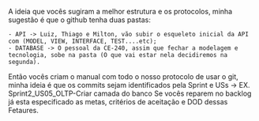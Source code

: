 A ideia que vocês sugiram a melhor estrutura e os protocolos, minha sugestão é que o github tenha duas pastas:

    - API -> Luiz, Thiago e Milton, vão subir o esqueleto inicial da API com (MODEL, VIEW, INTERFACE, TEST....etc);
    - DATABASE -> O pessoal da CE-240, assim que fechar a modelagem e tecnologia, sobe na pasta (O que vai estar nela decidiremos na segunda).

Então vocês criam o manual com todo o nosso protocolo de usar o git, minha ideia é que os commits sejam identificados pela Sprint e USs -> EX. Sprint2_US05_OLTP-Criar camada do banco
Se vocês reparem no backlog já esta especificado as metas, critérios de aceitação e DOD dessas Fetaures.
